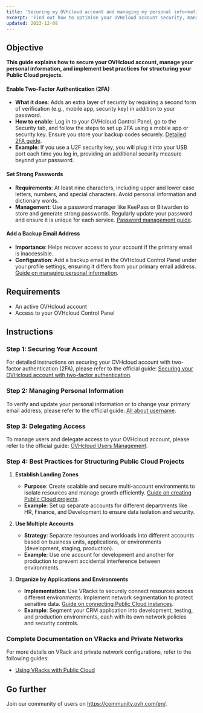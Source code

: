 ```yaml
---
title: 'Securing my OVHcloud account and managing my personal information'
excerpt: 'Find out how to optimise your OVHcloud account security, manage your personal information, and delegate access to your account'
updated: 2023-12-08
---
```


## Objective

**This guide explains how to secure your OVHcloud account, manage your personal information, and implement best practices for structuring your Public Cloud projects.**

#### Enable Two-Factor Authentication (2FA)
- **What it does**: Adds an extra layer of security by requiring a second form of verification (e.g., mobile app, security key) in addition to your password.
- **How to enable**: Log in to your OVHcloud Control Panel, go to the Security tab, and follow the steps to set up 2FA using a mobile app or security key. Ensure you store your backup codes securely. [Detailed 2FA guide](https://support.us.ovhcloud.com/hc/en-us/articles/360013968099-Securing-an-Account-with-Two-Factor-Authentication).
- **Example**: If you use a U2F security key, you will plug it into your USB port each time you log in, providing an additional security measure beyond your password.

#### Set Strong Passwords
- **Requirements**: At least nine characters, including upper and lower case letters, numbers, and special characters. Avoid personal information and dictionary words.
- **Management**: Use a password manager like KeePass or Bitwarden to store and generate strong passwords. Regularly update your password and ensure it is unique for each service. [Password management guide](/pages/account_and_service_management/account_information/manage-ovh-password).

#### Add a Backup Email Address
- **Importance**: Helps recover access to your account if the primary email is inaccessible.
- **Configuration**: Add a backup email in the OVHcloud Control Panel under your profile settings, ensuring it differs from your primary email address. [Guide on managing personal information](pages/account_and_service_management/account_information/all_about_username/).

## Requirements

- An active OVHcloud account
- Access to your OVHcloud Control Panel

## Instructions

### Step 1: Securing Your Account

For detailed instructions on securing your OVHcloud account with two-factor authentication (2FA), please refer to the official guide: [Securing your OVHcloud account with two-factor authentication](/pages/account_and_service_management/account_information/all_about_username).

### Step 2: Managing Personal Information

To verify and update your personal information or to change your primary email address, please refer to the official guide: [All about username](/pages/account_and_service_management/account_information/all_about_username).

### Step 3: Delegating Access

To manage users and delegate access to your OVHcloud account, please refer to the official guide: [OVHcloud Users Management](/pages/account_and_service_management/account_information/ovhcloud-users-management).


### Step 4: Best Practices for Structuring Public Cloud Projects

1. **Establish Landing Zones**
   - **Purpose**: Create scalable and secure multi-account environments to isolate resources and manage growth efficiently. [Guide on creating Public Cloud projects](/pages/public_cloud/compute/create_a_public_cloud_project/).
   - **Example**: Set up separate accounts for different departments like HR, Finance, and Development to ensure data isolation and security.

2. **Use Multiple Accounts**
   - **Strategy**: Separate resources and workloads into different accounts based on business units, applications, or environments (development, staging, production).
   - **Example**: Use one account for development and another for production to prevent accidental interference between environments.

3. **Organize by Applications and Environments**
   - **Implementation**: Use VRacks to securely connect resources across different environments. Implement network segmentation to protect sensitive data. [Guide on connecting Public Cloud instances](/pages/public_cloud/compute/public-cloud-first-steps/).
   - **Example**: Segment your CRM application into development, testing, and production environments, each with its own network policies and security controls.

### Complete Documentation on VRacks and Private Networks

For more details on VRack and private network configurations, refer to the following guides:
- [Using VRacks with Public Cloud](/pages/public_cloud/public_cloud_network_services/getting-started-07-creating-vrack/)

## Go further

Join our community of users on <https://community.ovh.com/en/>.
